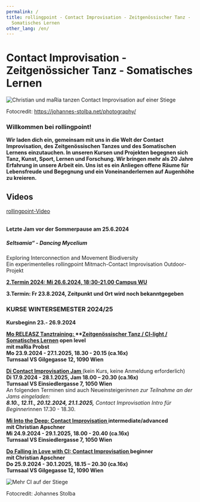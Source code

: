 ```yaml
---
permalink: /
title: rollingpoint - Contact Improvisation - Zeitgenössischer Tanz -
  Somatisches Lernen
other_lang: /en/
---
```

# Contact Improvisation - Zeitgenössicher Tanz - Somatisches Lernen

![Christian und maRia tanzen Contact Improvisation auf einer Stiege](/assets/uploads/dsc_1901_klein.jpg "Contact Improvisation")

Fotocredit: https://johannes-stolba.net/photography/

### Willkommen bei rollingpoint!

**Wir laden dich ein, gemeinsam mit uns in die Welt der Contact Improvisation, des Zeitgenössischen Tanzes und des Somatischen Lernens einzutauchen. In unseren Kursen und Projekten begegnen sich Tanz, Kunst, Sport, Lernen und Forschung. Wir bringen mehr als 20 Jahre Erfahrung in unsere Arbeit ein. Uns ist es ein Anliegen offene Räume für Lebensfreude und Begegnung und ein Voneinanderlernen auf Augenhöhe zu kreieren.**

## Videos

<div class="imglink"><a target="_blank" href="https://www.youtube.com/embed/kp3DqzN1Ldo"><img src="/assets/uploads/video_vorschau_rollingpoint.png" alt="" /><div>rollingpoint-Video</div></a></div>

\
**Letzte Jam vor der Sommerpause am 25.6.2024**

##### Seltsamia“ - Dancing Mycelium

Exploring Interconnection and Movement Biodiversity\
Ein experimentelles rollingpoint Mitmach-Contact Improvisation Outdoor-Projekt

**[2.Termin 2024: Mi 26.6.2024, 18:30-21.00 Campus WU ](https://rollingpoint.at/mycelium)**

**3.Termin: Fr 23.8.2024, Zeitpunkt und Ort wird noch bekanntgegeben**

### **KURSE WINTERSEMESTER 2024/25**

**Kursbeginn  23.- 26.9.2024**

**[Mo RELEASZ Tanztraining: ](/releasze)\*\*[Zeitgenössischer Tanz / CI-light / Somatisches Lernen](/releasze) open level**\
 **mit maRia Probst**\
**Mo 23.9.2024 - 27.1.2025, 18.30 - 20.15 (ca.16x)**\
**Turnsaal VS Gilgegasse 12, 1090 Wien**

**[Di Contact Improvisation Jam ](/jams)**(kein Kurs, keine Anmeldung erforderlich)\
**Di 17.9.2024 - 28.1.2025, Jam 18.00 – 20.30 (ca.16x)**\
**Turnsaal VS Einsiedlergasse 7, 1050 Wien**\
An folgenden Terminen sind auch Neueinsteiger*innen zur Teilnahme an der Jams eingeladen:\
**8.10., 12.11., 20.12.2024, 21.1.2025,** Contact Improvisation Intro für Beginner*innen 17.30 - 18.30.

**[Mi Into the Deep: Contact Improvisation ](/contactadv) intermediate/advanced**\
**mit Christian Apschner**\
**Mi 24.9.2024 - 29.1.2025, 18.00 - 20.40 (ca.16x)**\
**Turnsaal VS Einsiedlergasse 7, 1050 Wien**

**[Do Falling in Love with CI: Contact Improvisation ](/contactbeg)beginner**\
**mit Christian Apschner**\
**Do 25.9.2024 - 30.1.2025, 18.15 – 20.30 (ca.16x)**\
**Turnsaal VS Gilgegasse 12, 1090 Wien**

![Mehr CI auf der Stiege](/assets/uploads/dsc_1941a.jpg "Mehr CI auf der Stiege")

Fotocredit: Johannes Stolba
